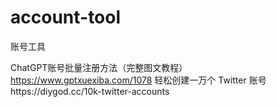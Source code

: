 # account-tool
账号工具

ChatGPT账号批量注册方法（完整图文教程）https://www.gptxuexiba.com/1078
轻松创建一万个 Twitter 账号https://diygod.cc/10k-twitter-accounts
